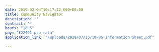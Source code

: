 ```yaml
---
date: 2019-02-04T16:17:12.000+00:00
title: Community Navigator
description: ''
contract: ''
hours: "18.5"
pay: "£22991 pro rata"
application_link: "/uploads/2019/07/15/18-06 Information Sheet.pdf"

---
```

